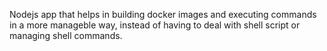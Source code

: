 Nodejs app that helps in building docker images and executing commands in a more manageble way, instead of having to deal with shell script or managing shell commands.